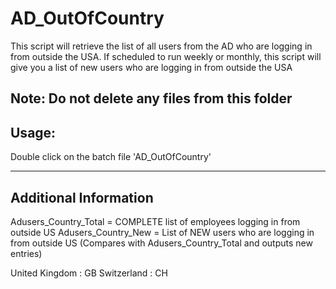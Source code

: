 # AD_OutOfCountry
This script will retrieve the list of all users from the AD who are logging in from outside the USA. If scheduled to run weekly or monthly, this script will give you a list of new users who are logging in from outside the USA


Note: Do not delete any files from this folder
----------------------------------------------------------------------------------------
Usage:
----------------------------------------------------------------------------------------
Double click on the batch file 'AD_OutOfCountry'

----------------------------------------------------------------------------------------
Additional Information
----------------------------------------------------------------------------------------

Adusers_Country_Total = COMPLETE list of employees logging in from outside US
Adusers_Country_New = List of NEW users who are logging in from outside US (Compares with Adusers_Country_Total and outputs new entries)

United Kingdom : GB
Switzerland : CH
